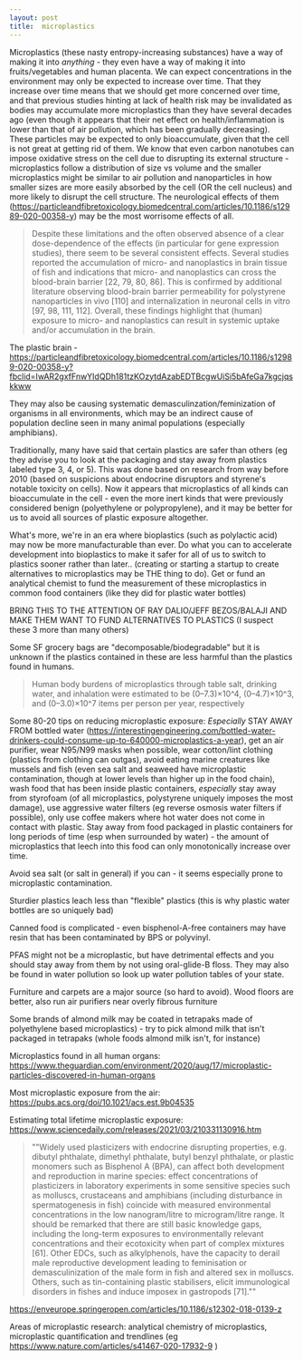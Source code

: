 ```yaml
---
layout: post
title:  microplastics
---
```


Microplastics (these nasty entropy-increasing substances) have a way of making it into *anything* - they even have a way of making it into fruits/vegetables and human placenta. We can expect concentrations in the environment may only be expected to increase over time. That they increase over time means that we should get more concerned over time, and that previous studies hinting at lack of health risk may be invalidated as bodies may accumulate more microplastics than they have several decades ago (even though it appears that their net effect on health/inflammation is lower than that of air pollution, which has been gradually decreasing). These particles may be expected to only bioaccumulate, given that the cell is not great at getting rid of them. We know that even carbon nanotubes can impose oxidative stress on the cell due to disrupting its external structure - microplastics follow a distribution of size vs volume and the smaller microplastics might be similar to air pollution and nanoparticles in how smaller sizes are more easily absorbed by the cell (OR the cell nucleus) and more likely to disrupt the cell structure. The neurological effects of them (https://particleandfibretoxicology.biomedcentral.com/articles/10.1186/s12989-020-00358-y) may be the most worrisome effects of all. 

>Despite these limitations and the often observed absence of a clear dose-dependence of the effects (in particular for gene expression studies), there seem to be several consistent effects. Several studies reported the accumulation of micro- and nanoplastics in brain tissue of fish and indications that micro- and nanoplastics can cross the blood-brain barrier [22, 79, 80, 86]. This is confirmed by additional literature observing blood-brain barrier permeability for polystyrene nanoparticles in vivo [110] and internalization in neuronal cells in vitro [97, 98, 111, 112]. Overall, these findings highlight that (human) exposure to micro- and nanoplastics can result in systemic uptake and/or accumulation in the brain.

The plastic brain - https://particleandfibretoxicology.biomedcentral.com/articles/10.1186/s12989-020-00358-y?fbclid=IwAR2gxfFnwYIdQDh181tzKOzytdAzabEDTBcgwUiSi5bAfeGa7kgcjqskkww

They may also be causing systematic demasculinzation/feminization of organisms in all environments, which may be an indirect cause of population decline seen in many animal populations (especially amphibians).

Traditionally, many have said that certain plastics are safer than others (eg they advise you to look at the packaging and stay away from plastics labeled type 3, 4, or 5). This was done based on research from way before 2010 (based on suspicions about endocrine disruptors and styrene's notable toxicity on cells). Now it appears that microplastics of all kinds can bioaccumulate in the cell - even the more inert kinds that were previously considered benign (polyethylene or polypropylene), and it may be better for us to avoid all sources of plastic exposure altogether.

What's more, we're in an era where bioplastics (such as polylactic acid) may now be more manufacturable than ever. Do what you can to accelerate development into bioplastics to make it safer for all of us to switch to plastics sooner rather than later.. (creating or starting a startup to create alternatives to microplastics may be THE thing to do). Get or fund an analytical chemist to fund the measurement of these microplastics in common food containers (like they did for plastic water bottles)

BRING THIS TO THE ATTENTION OF RAY DALIO/JEFF BEZOS/BALAJI AND MAKE THEM WANT TO FUND ALTERNATIVES TO PLASTICS (I suspect these 3 more than many others)


Some SF grocery bags are "decomposable/biodegradable" but it is unknown if the plastics contained in these are less harmful than the plastics found in humans. 


> Human body burdens of microplastics through table salt, drinking water, and inhalation were estimated to be (0–7.3)×10^4, (0–4.7)×10^3, and (0–3.0)×10^7 items per person per year, respectively

Some 80-20 tips on reducing microplastic exposure: *Especially* STAY AWAY FROM bottled water (https://interestingengineering.com/bottled-water-drinkers-could-consume-up-to-640000-microplastics-a-year), get an air purifier, wear N95/N99 masks when possible, wear cotton/lint clothing (plastics from clothing can outgas), avoid eating marine creatures like mussels and fish (even sea salt and seaweed have microplastic contamination, though at lower levels than higher up in the food chain), wash food that has been inside plastic containers, *especially* stay away from styrofoam (of all microplastics, polystyrene uniquely imposes the most damage), use aggressive water filters (eg reverse osmosis water filters if possible), only use coffee makers where hot water does not come in contact with plastic. Stay away from food packaged in plastic containers for long periods of time (esp when surrounded by water) - the amount of microplastics that leech into this food can only monotonically increase over time.

Avoid sea salt (or salt in general) if you can - it seems especially prone to microplastic contamination. 

Sturdier plastics leach less than "flexible" plastics (this is why plastic water bottles are so uniquely bad)

Canned food is complicated - even bisphenol-A-free containers may have resin that has been contaminated by BPS or polyvinyl. 

PFAS might not be a microplastic, but have detrimental effects and you should stay away from them by not using oral-glide-B floss. They may also be found in water pollution so look up water pollution tables of your state.

Furniture and carpets are a major source (so hard to avoid). Wood floors are better, also run air purifiers near overly fibrous furniture


Some brands of almond milk may be coated in tetrapaks made of polyethylene based microplastics) - try to pick almond milk that isn't packaged in tetrapaks (whole foods almond milk isn't, for instance)

Microplastics found in all human organs: https://www.theguardian.com/environment/2020/aug/17/microplastic-particles-discovered-in-human-organs



Most microplastic exposure from the air: https://pubs.acs.org/doi/10.1021/acs.est.9b04535

Estimating total lifetime microplastic exposure: https://www.sciencedaily.com/releases/2021/03/210331130916.htm




>""Widely used plasticizers with endocrine disrupting properties, e.g. dibutyl phthalate, dimethyl phthalate, butyl benzyl phthalate, or plastic monomers such as Bisphenol A (BPA), can affect both development and reproduction in marine species: effect concentrations of plasticizers in laboratory experiments in some sensitive species such as molluscs, crustaceans and amphibians (including disturbance in spermatogenesis in fish) coincide with measured environmental concentrations in the low nanogram/litre to microgram/litre range. It should be remarked that there are still basic knowledge gaps, including the long-term exposures to environmentally relevant concentrations and their ecotoxicity when part of complex mixtures [61]. Other EDCs, such as alkylphenols, have the capacity to derail male reproductive development leading to feminisation or demasculinization of the male form in fish and altered sex in molluscs. Others, such as tin-containing plastic stabilisers, elicit immunological disorders in fishes and induce imposex in gastropods [71].""

https://enveurope.springeropen.com/articles/10.1186/s12302-018-0139-z

Areas of microplastic research: analytical chemistry of microplastics, microplastic quantification and trendlines (eg https://www.nature.com/articles/s41467-020-17932-9 )


